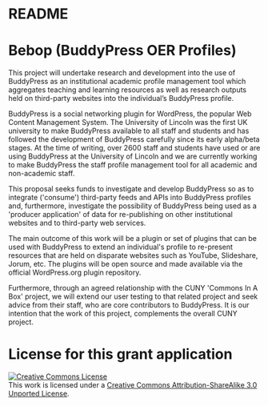 # README

# Bebop (BuddyPress OER Profiles)

This project will undertake research and development into the use of BuddyPress as an institutional academic profile management tool which aggregates teaching and learning resources as well as research outputs held on third-party websites into the individual’s BuddyPress profile. 

BuddyPress is a social networking plugin for WordPress, the popular Web Content Management System. The University of Lincoln was the first UK university to make BuddyPress available to all staff and students and has followed the development of BuddyPress carefully since its early alpha/beta stages. At the time of writing, over 2600 staff and students have used or are using BuddyPress at the University of Lincoln and we are currently working to make BuddyPress the staff profile management tool for all academic and non-academic staff. 

This proposal seeks funds to investigate and develop BuddyPress so as to integrate ('consume') third-party feeds and APIs into BuddyPress profiles and, furthermore, investigate the possibility of BuddyPress being used as a 'producer application' of data for re-publishing on other institutional websites and to third-party web services. 

The main outcome of this work will be a plugin or set of plugins that can be used with BuddyPress to extend an individual's profile to re-present resources that are held on disparate websites such as YouTube, Slideshare, Jorum, etc. The plugins will be open source and made available via the official WordPress.org plugin repository. 

Furthermore, through an agreed relationship with the CUNY 'Commons In A Box' project, we will extend our user testing to that related project and seek advice from their staff, who are core contributors to BuddyPress. It is our intention that the work of this project, complements the overall CUNY project.

# License for this grant application

<a rel="license" href="http://creativecommons.org/licenses/by-sa/3.0/"><img alt="Creative Commons License" style="border-width:0" src="http://i.creativecommons.org/l/by-sa/3.0/88x31.png" /></a><br />This work is licensed under a <a rel="license" href="http://creativecommons.org/licenses/by-sa/3.0/">Creative Commons Attribution-ShareAlike 3.0 Unported License</a>.